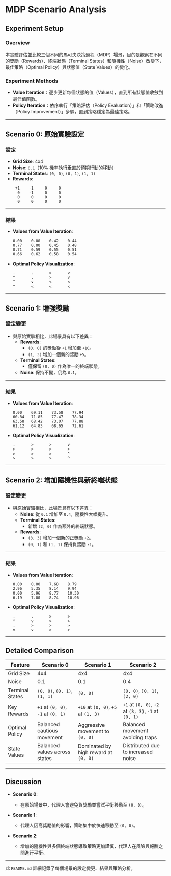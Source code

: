 
# MDP Scenario Analysis

## Experiment Setup

### Overview
本實驗評估並比較三個不同的馬可夫決策過程（MDP）場景，目的是觀察在不同的獎勵（Rewards）、終端狀態（Terminal States）和隨機性（Noise）改變下，最佳策略（Optimal Policy）與狀態值（State Values）的變化。

### Experiment Methods
- **Value Iteration**：逐步更新每個狀態的值（Values），直到所有狀態值收斂到最佳值函數。
- **Policy Iteration**：依序執行「策略評估（Policy Evaluation）」和「策略改進（Policy Improvement）」步驟，直到策略穩定為最佳策略。

---

## **Scenario 0: 原始實驗設定**

### **設定**
- **Grid Size**: 4x4
- **Noise**: `0.1`（10% 機率執行垂直於預期行動的移動）
- **Terminal States**: `(0, 0)`, `(0, 1)`, `(1, 1)`
- **Rewards**:
  ```
   +1    -1     0     0
    0    -1     0     0
    0     0     0     0
    0     0     0     0
  ```

---

### **結果**

- **Values from Value Iteration**:
  ```
  0.00    0.00    0.42    0.44
  0.77    0.00    0.45    0.48
  0.71    0.59    0.55    0.51
  0.66    0.62    0.58    0.54
  ```

- **Optimal Policy Visualization**:
  ```
  .       .       >       v
  ^       .       >       v
  ^       v       <       <
  ^       <       <       <
  ```

---

## **Scenario 1: 增強獎勵**

### **設定變更**
- 與原始實驗相比，此場景具有以下差異：
  - **Rewards**:
    - `(0, 0)` 的獎勵從 `+1` 增加至 `+10`。
    - `(1, 3)` 增加一個新的獎勵 `+5`。
  - **Terminal States**:
    - 僅保留 `(0, 0)` 作為唯一的終端狀態。
  - **Noise**: 保持不變，仍為 `0.1`。

---

### **結果**

- **Values from Value Iteration**:
  ```
  0.00    69.11    73.58    77.94
  60.84   71.85    77.47    78.34
  63.58   68.42    73.07    77.88
  61.12   64.83    68.65    72.61
  ```

- **Optimal Policy Visualization**:
  ```
  .       >       >       v
  >       >       >       >
  >       >       >       ^
  >       >       >       ^
  ```

---

## **Scenario 2: 增加隨機性與新終端狀態**

### **設定變更**
- 與原始實驗相比，此場景具有以下差異：
  - **Noise**: 從 `0.1` 增加至 `0.4`，隨機性大幅提升。
  - **Terminal States**:
    - 新增 `(2, 0)` 作為額外的終端狀態。
  - **Rewards**:
    - `(3, 3)` 增加一個新的正獎勵 `+2`。
    - `(0, 1)` 和 `(1, 1)` 保持負獎勵 `-1`。

---

### **結果**

- **Values from Value Iteration**:
  ```
  0.00    0.00    7.68    8.79
  2.96    5.35    8.14    9.94
  0.00    5.96    8.77    10.30
  6.19    7.00    8.74    10.96
  ```

- **Optimal Policy Visualization**:
  ```
  .       .       >       >
  ^       v       >       >
  .       >       >       >
  v       v       >       >
  ```

---

## **Detailed Comparison**

| Feature             | Scenario 0                        | Scenario 1                       | Scenario 2                       |
|---------------------|------------------------------------|-----------------------------------|-----------------------------------|
| Grid Size           | 4x4                                | 4x4                               | 4x4                               |
| Noise               | 0.1                                | 0.1                               | 0.4                               |
| Terminal States     | `(0, 0)`, `(0, 1)`, `(1, 1)`       | `(0, 0)`                          | `(0, 0)`, `(0, 1)`, `(2, 0)`      |
| Key Rewards         | `+1` at `(0, 0)`, `-1` at `(0, 1)` | `+10` at `(0, 0)`, `+5` at `(1, 3)` | `+1` at `(0, 0)`, `+2` at `(3, 3)`, `-1` at `(0, 1)` |
| Optimal Policy      | Balanced cautious movement         | Aggressive movement to `(0, 0)`   | Balanced movement avoiding traps  |
| State Values        | Balanced values across states      | Dominated by high reward at `(0, 0)` | Distributed due to increased noise |

---

## **Discussion**

- **Scenario 0**: 
  - 在原始場景中，代理人會避免負獎勵並嘗試平衡移動至 `(0, 0)`。

- **Scenario 1**: 
  - 代理人因高獎勵值的影響，策略集中於快速移動至 `(0, 0)`。

- **Scenario 2**: 
  - 增加的隨機性與多個終端狀態導致策略更加謹慎，代理人在風險與報酬之間進行平衡。

---

此 `README.md` 詳細記錄了每個場景的設定變更、結果與策略分析。
